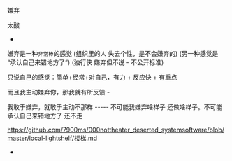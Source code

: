 
嫌弃

太酸







-

嫌弃是一种`非常棒`的感觉 (组织里的人 失去个性，是不会嫌弃的) (另一种感觉是 “承认自己来错地方了”) (独行侠 嫌弃但不说 - 不公开标准)

只说自己的感觉：简单+经常+对自己，有力 + 反应快 + 有重点

而且我主动嫌弃你，那我就有所反馈 -

我敢于嫌弃，就敢于主动不那样 ----- 不可能我嫌弃啥样子 还做啥样子。不可能承认自己来错地方了 还不走

https://github.com/7900ms/000nottheater_deserted_systemsoftware/blob/master/local-lightshelf/楼梯.md




-
